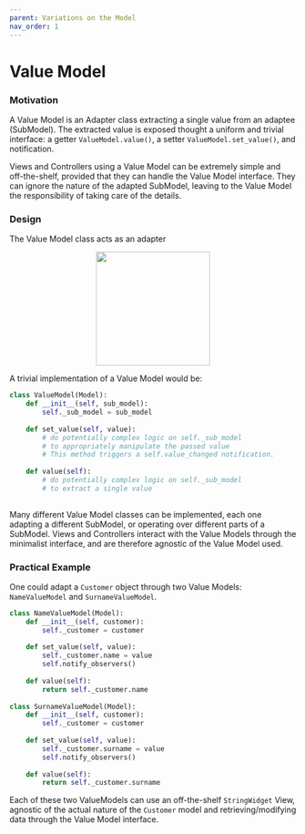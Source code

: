```yaml
---
parent: Variations on the Model
nav_order: 1
---
```

<!--- Done -->
# Value Model

### Motivation

A Value Model is an Adapter class extracting a single value from an adaptee (SubModel).
The extracted value is exposed thought a uniform and trivial interface: a getter 
``ValueModel.value()``, a setter ``ValueModel.set_value()``, and notification. 

Views and Controllers using a Value Model can be extremely simple and
off-the-shelf, provided that they can handle the Value Model interface. 
They can ignore the nature of the adapted SubModel, leaving to the Value 
Model the responsibility of taking care of the details.

### Design

The Value Model class acts as an adapter

<p align="center">
    <img src="images/value_model/value_model.png" width=200 />
</p>

A trivial implementation of a Value Model would be:

```python
class ValueModel(Model):
    def __init__(self, sub_model):
        self._sub_model = sub_model
    
    def set_value(self, value):
        # do potentially complex logic on self._sub_model
        # to appropriately manipulate the passed value
        # This method triggers a self.value_changed notification.
        
    def value(self):
        # do potentially complex logic on self._sub_model
        # to extract a single value
    
```

Many different Value Model classes can be implemented, each one
adapting a different SubModel, or operating over different parts of a SubModel.
Views and Controllers interact with the Value Models through the minimalist interface, 
and are therefore agnostic of the Value Model used.

### Practical Example

One could adapt a ``Customer`` object through two Value Models: ``NameValueModel`` and ``SurnameValueModel``. 

```python
class NameValueModel(Model):
    def __init__(self, customer):
        self._customer = customer
    
    def set_value(self, value):
        self._customer.name = value
        self.notify_observers()
        
    def value(self):
        return self._customer.name
        
class SurnameValueModel(Model):
    def __init__(self, customer):
        self._customer = customer
    
    def set_value(self, value):
        self._customer.surname = value
        self.notify_observers()
        
    def value(self):
        return self._customer.surname
```

Each of these two ValueModels can use an off-the-shelf 
``StringWidget`` View, agnostic of the actual nature of the 
``Customer`` model and retrieving/modifying data through the 
Value Model interface.

